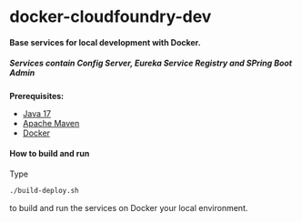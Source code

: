 # docker-cloudfoundry-dev

#### Base services for local development with Docker.
##### Services contain Config Server, Eureka Service Registry and SPring Boot Admin

**Prerequisites:**

* [Java 17](https://https://jdk.java.net/17/)
* [Apache Maven](https:http://maven.apache.org/)
* [Docker](https://www.docker.com/)

#### How to build and run

Type

```bash
./build-deploy.sh
```

to build and run the services on Docker your local environment.
